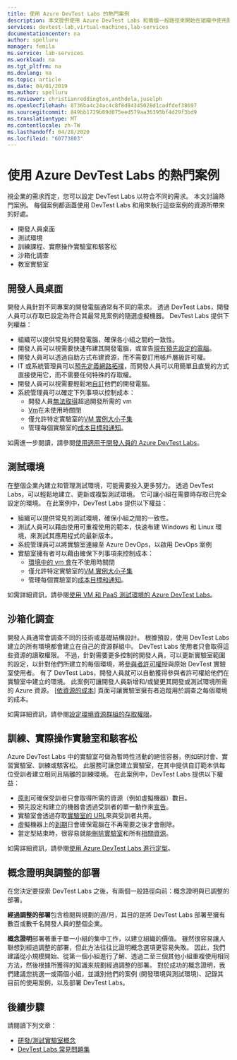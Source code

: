 ```yaml
---
title: 使用 Azure DevTest Labs 的熱門案例
description: 本文提供使用 Azure DevTest Labs 和兩個一般路徑來開始在組織中使用服務的主要案例。
services: devtest-lab,virtual-machines,lab-services
documentationcenter: na
author: spelluru
manager: femila
ms.service: lab-services
ms.workload: na
ms.tgt_pltfrm: na
ms.devlang: na
ms.topic: article
ms.date: 04/01/2019
ms.author: spelluru
ms.reviewer: christianreddington,anthdela,juselph
ms.openlocfilehash: 8736ba4c24ac4c8f8d84345028d1cadfdef38697
ms.sourcegitcommit: 849bb1729b89d075eed579aa36395bf4d29f3bd9
ms.translationtype: MT
ms.contentlocale: zh-TW
ms.lasthandoff: 04/28/2020
ms.locfileid: "60773803"
---
```

# <a name="popular-scenarios-for-using-azure-devtest-labs"></a>使用 Azure DevTest Labs 的熱門案例
視企業的需求而定，您可以設定 DevTest Labs 以符合不同的需求。  本文討論熱門案例。 每個案例都涵蓋使用 DevTest Labs 和用來執行這些案例的資源所帶來的好處。  

- 開發人員桌面
- 測試環境
- 訓練課程、實際操作實驗室和駭客松
- 沙箱化調查
- 教室實驗室

## <a name="developer-desktops"></a>開發人員桌面
開發人員針對不同專案的開發電腦通常有不同的需求。 透過 DevTest Labs，開發人員可以存取已設定為符合其最常見案例的隨選虛擬機器。 DevTest Labs 提供下列權益：

- 組織可以提供常見的開發電腦，確保各小組之間的一致性。
- 開發人員可以視需要快速布建其開發電腦，或宣告[現有預先設定的電腦](devtest-lab-add-claimable-vm.md)。
- 開發人員可以透過自助方式布建資源，而不需要訂用帳戶層級許可權。
- IT 或系統管理員可以[預先定義網路拓撲](devtest-lab-configure-vnet.md)，而開發人員可以用簡單且直覺的方式直接使用它，而不需要任何特殊的存取權。
- 開發人員可以視需要輕鬆地[自訂](devtest-lab-add-vm.md#add-an-existing-artifact-to-a-vm)他們的開發電腦。
- 系統管理員可以確定下列事項以控制成本：
    - 開發人員[無法取得](devtest-lab-set-lab-policy.md#set-virtual-machines-per-user)超過開發所需的 vm
    - [Vm](devtest-lab-set-lab-policy.md#set-auto-shutdown)在未使用時關閉
    - 僅允許特定實驗室的[VM 實例大小子集](devtest-lab-set-lab-policy.md#set-allowed-virtual-machine-sizes)
    - 管理每個實驗室的[成本目標和通知](devtest-lab-configure-cost-management.md)。

如需進一步閱讀，請參閱[使用適用于開發人員的 Azure DevTest Labs](devtest-lab-developer-lab.md)。 

## <a name="test-environments"></a>測試環境
在整個企業內建立和管理測試環境，可能需要投入更多努力。 透過 DevTest Labs，可以輕鬆地建立、更新或複製測試環境。 它可讓小組在需要時存取已完全設定的環境。 在此案例中，DevTest Labs 提供以下權益：

- 組織可以提供常見的測試環境，確保小組之間的一致性。
- 測試人員可以藉由使用可重複使用的範本，快速布建 Windows 和 Linux 環境，來測試其應用程式的最新版本。
- 系統管理員可以將實驗室連線至 Azure DevOps，以啟用 DevOps 案例
- 實驗室擁有者可以藉由確保下列事項來控制成本：
    - [環境中的 vm 會](devtest-lab-set-lab-policy.md#set-auto-shutdown)在不使用時關閉
    - 僅允許特定實驗室的[VM 實例大小子集](devtest-lab-set-lab-policy.md#set-allowed-virtual-machine-sizes)
    - 管理每個實驗室的[成本目標和通知](devtest-lab-configure-cost-management.md)。

如需詳細資訊，請參閱[使用 VM 和 PaaS 測試環境的 Azure DevTest Labs](devtest-lab-test-env.md)。

## <a name="sandboxed-investigations"></a>沙箱化調查
開發人員通常會調查不同的技術或基礎結構設計。 根據預設，使用 DevTest Labs 建立的所有環境都會建立在自己的資源群組中。 DevTest Labs 使用者只會取得這些資源的讀取權限。 不過，針對需要更多控制的開發人員，可以更新實驗室範圍的設定，以針對他們所建立的每個環境，將[參與者許可權](https://azure.microsoft.com/updates/azure-devtest-labs-view-and-set-access-rights-to-an-environment-rg/)授與原始 DevTest 實驗室使用者。  有了 DevTest Labs，開發人員就可以自動獲得參與者許可權給他們在實驗室中建立的環境。  此案例可讓開發人員新增和/或變更其開發或測試環境所需的 Azure 資源。 [[依資源的成本](devtest-lab-configure-cost-management.md#view-cost-by-resource)] 頁面可讓實驗室擁有者追蹤用於調查之每個環境的成本。

如需詳細資訊，請參閱[設定環境資源群組的存取權限](https://aka.ms/dtl-sandbox)。

## <a name="trainings-hands-on-labs-and-hackathons"></a>訓練、實際操作實驗室和駭客松 
Azure DevTest Labs 中的實驗室可做為暫時性活動的絕佳容器，例如研討會、實習實驗室、訓練或駭客松。  此服務可讓您建立實驗室，在其中提供自訂範本供每位受訓者建立相同且隔離的訓練環境。 在此案例中，DevTest Labs 提供以下權益：

- [原則](devtest-lab-set-lab-policy.md)可確保受訓者只會取得所需的資源（例如虛擬機器）數目。
- 預先設定和建立的機器會透過受訓者的單一動作來[宣告](devtest-lab-add-claimable-vm.md)。
- 實驗室會透過存取[實驗室的 URL](devtest-lab-faq.md#how-do-i-share-a-direct-link-to-my-lab)來與受訓者共用。
- 虛擬機器上的[到期](devtest-lab-add-vm.md#steps-to-add-a-vm-to-a-lab-in-azure-devtest-labs)日會確保電腦在不再需要之後才會刪除。
- 當定型結束時，很容易就能[刪除實驗室](devtest-lab-delete-lab-vm.md#delete-a-lab)和所有[相關資源](devtest-lab-faq.md#how-do-i-automate-the-process-of-deleting-all-the-vms-in-my-lab)。

如需詳細資訊，請參閱[使用 Azure DevTest Labs 進行定型](devtest-lab-training-lab.md)。  

## <a name="proof-of-concept-vs-scaled-deployment"></a>概念證明與調整的部署
在您決定要探索 DevTest Labs 之後，有兩個一般路徑向前：概念證明與已調整的部署。  

**經過調整的部署**包含檢閱與規劃的週/月，其目的是將 DevTest Labs 部署至擁有數百或數千名開發人員的整個企業。

**概念證明**部署著重于單一小組的集中工作，以建立組織的價值。 雖然很容易讓人聯想到經過調整的部署，但此方法往往比證明概念選項更容易失敗。 因此，我們建議從小規模開始、從第一個小組進行了解、透過二至三個其他小組重複使用相同方法，然後根據所獲得的知識來規劃經過調整的部署。 對於成功的概念證明，我們建議您挑選一或兩個小組，並識別他們的案例 (開發環境與測試環境)、記錄其目前的使用案例，以及部署 DevTest Labs。

## <a name="next-steps"></a>後續步驟
請閱讀下列文章：

- [研發/測試實驗室概念](devtest-lab-concepts.md)
- [DevTest Labs 常見問題集](devtest-lab-faq.md)

